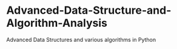 # Advanced-Data-Structure-and-Algorithm-Analysis
Advanced Data Structures and various algorithms in Python
